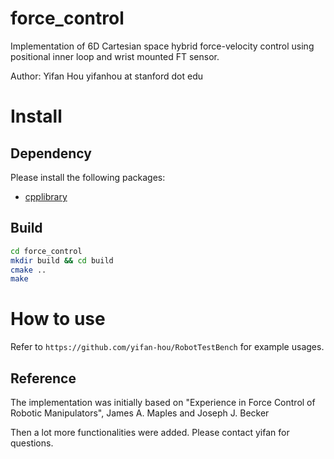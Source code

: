 # force_control

Implementation of 6D Cartesian space hybrid force-velocity control using positional inner loop and wrist mounted FT sensor.

Author: Yifan Hou
yifanhou at stanford dot edu

# Install
## Dependency
Please install the following packages:
* [cpplibrary](https://github.com/yifan-hou/cpplibrary)

## Build
``` sh
cd force_control
mkdir build && cd build
cmake ..
make
```

# How to use
Refer to `https://github.com/yifan-hou/RobotTestBench` for example usages.

## Reference
The implementation was initially based on
"Experience in Force Control of Robotic Manipulators", James A. Maples and Joseph J. Becker

Then a lot more functionalities were added. Please contact yifan for questions.